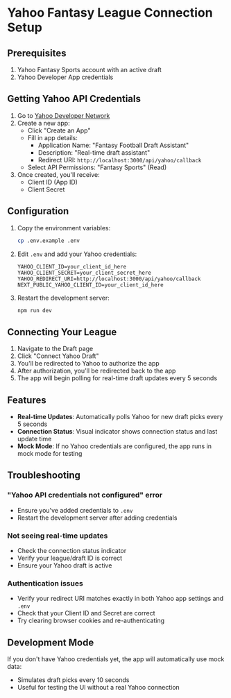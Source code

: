 # Yahoo Fantasy League Connection Setup

## Prerequisites

1. Yahoo Fantasy Sports account with an active draft
2. Yahoo Developer App credentials

## Getting Yahoo API Credentials

1. Go to [Yahoo Developer Network](https://developer.yahoo.com/)
2. Create a new app:
   - Click "Create an App"
   - Fill in app details:
     - Application Name: "Fantasy Football Draft Assistant"
     - Description: "Real-time draft assistant"
     - Redirect URI: `http://localhost:3000/api/yahoo/callback`
   - Select API Permissions: "Fantasy Sports" (Read)
3. Once created, you'll receive:
   - Client ID (App ID)
   - Client Secret

## Configuration

1. Copy the environment variables:
   ```bash
   cp .env.example .env
   ```

2. Edit `.env` and add your Yahoo credentials:
   ```
   YAHOO_CLIENT_ID=your_client_id_here
   YAHOO_CLIENT_SECRET=your_client_secret_here
   YAHOO_REDIRECT_URI=http://localhost:3000/api/yahoo/callback
   NEXT_PUBLIC_YAHOO_CLIENT_ID=your_client_id_here
   ```

3. Restart the development server:
   ```bash
   npm run dev
   ```

## Connecting Your League

1. Navigate to the Draft page
2. Click "Connect Yahoo Draft"
3. You'll be redirected to Yahoo to authorize the app
4. After authorization, you'll be redirected back to the app
5. The app will begin polling for real-time draft updates every 5 seconds

## Features

- **Real-time Updates**: Automatically polls Yahoo for new draft picks every 5 seconds
- **Connection Status**: Visual indicator shows connection status and last update time
- **Mock Mode**: If no Yahoo credentials are configured, the app runs in mock mode for testing

## Troubleshooting

### "Yahoo API credentials not configured" error
- Ensure you've added credentials to `.env`
- Restart the development server after adding credentials

### Not seeing real-time updates
- Check the connection status indicator
- Verify your league/draft ID is correct
- Ensure your Yahoo draft is active

### Authentication issues
- Verify your redirect URI matches exactly in both Yahoo app settings and `.env`
- Check that your Client ID and Secret are correct
- Try clearing browser cookies and re-authenticating

## Development Mode

If you don't have Yahoo credentials yet, the app will automatically use mock data:
- Simulates draft picks every 10 seconds
- Useful for testing the UI without a real Yahoo connection